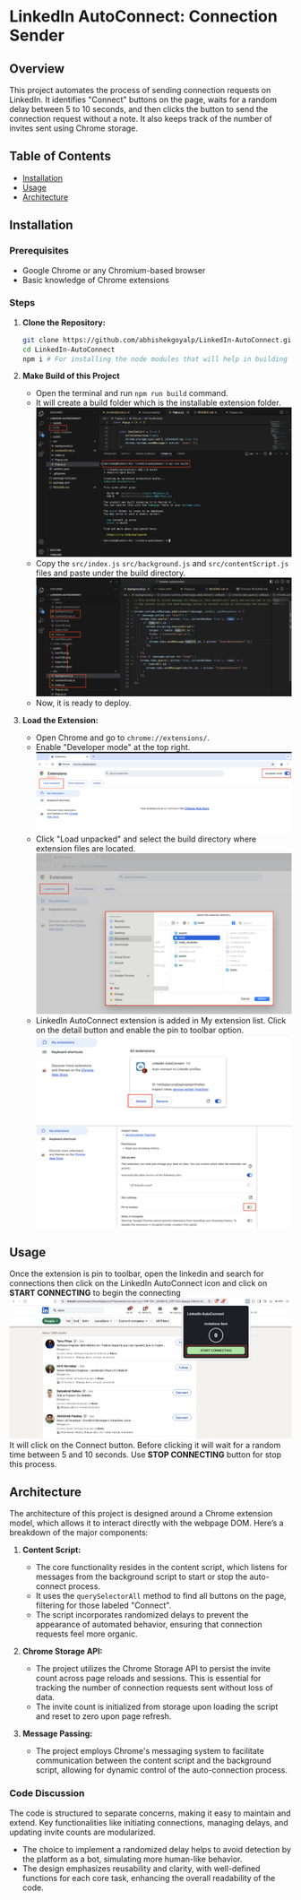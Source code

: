 
# LinkedIn AutoConnect: Connection Sender

## Overview
This project automates the process of sending connection requests on LinkedIn. It identifies "Connect" buttons on the page, waits for a random delay between 5 to 10 seconds, and then clicks the button to send the connection request without a note. It also keeps track of the number of invites sent using Chrome storage.

## Table of Contents
- [Installation](#installation)
- [Usage](#usage)
- [Architecture](#architecture)

## Installation

### Prerequisites
- Google Chrome or any Chromium-based browser
- Basic knowledge of Chrome extensions

### Steps
1. **Clone the Repository:**
   ```bash
   git clone https://github.com/abhishekgoyalp/LinkedIn-AutoConnect.git
   cd LinkedIn-AutoConnect
   npm i # For installing the node modules that will help in building the project
   ```
2. **Make Build of this Project**
    - Open the terminal and run `npm run build` command.
   - It will create a build folder which is the installable extension folder.
      ![npm run build](./assets/npm_build.png)
    - Copy the `src/index.js` `src/background.js` and `src/contentScript.js` files and paste under the build directory.
      ![Copy Paste](./assets/copy_paste.png)
    - Now, it is ready to deploy.

3. **Load the Extension:**
   - Open Chrome and go to `chrome://extensions/`.
   - Enable "Developer mode" at the top right.
      ![Chrome Extension](./assets/chrome_extension.png)
   - Click "Load unpacked" and select the build directory where extension files are located.
      ![Load unpacked](./assets/load_directory.png)
   - LinkedIn AutoConnect extension is added in My extension list. Click on the detail button and enable the pin to toolbar option.
      ![My Extension List](./assets/my_extension.png)
      ![Pin to toolbar ](./assets/pin_to_toolbar.png)

## Usage
Once the extension is pin to toolbar, open the linkedin and search for connections then click on the LinkedIn AutoConnect icon and click on **START CONNECTING** to begin the connecting
![Extension Use](./assets/extension_use.png)
It will click on the Connect button. Before clicking it will wait for a random time between 5 and 10 seconds.
Use **STOP CONNECTING** button for stop this process.

## Architecture

The architecture of this project is designed around a Chrome extension model, which allows it to interact directly with the webpage DOM. Here’s a breakdown of the major components:

1. **Content Script:**
   - The core functionality resides in the content script, which listens for messages from the background script to start or stop the auto-connect process.
   - It uses the `querySelectorAll` method to find all buttons on the page, filtering for those labeled "Connect".
   - The script incorporates randomized delays to prevent the appearance of automated behavior, ensuring that connection requests feel more organic.

2. **Chrome Storage API:**
   - The project utilizes the Chrome Storage API to persist the invite count across page reloads and sessions. This is essential for tracking the number of connection requests sent without loss of data.
   - The invite count is initialized from storage upon loading the script and reset to zero upon page refresh.

3. **Message Passing:**
   - The project employs Chrome's messaging system to facilitate communication between the content script and the background script, allowing for dynamic control of the auto-connection process.

### Code Discussion
The code is structured to separate concerns, making it easy to maintain and extend. Key functionalities like initiating connections, managing delays, and updating invite counts are modularized. 

- The choice to implement a randomized delay helps to avoid detection by the platform as a bot, simulating more human-like behavior. 
- The design emphasizes reusability and clarity, with well-defined functions for each core task, enhancing the overall readability of the code.
